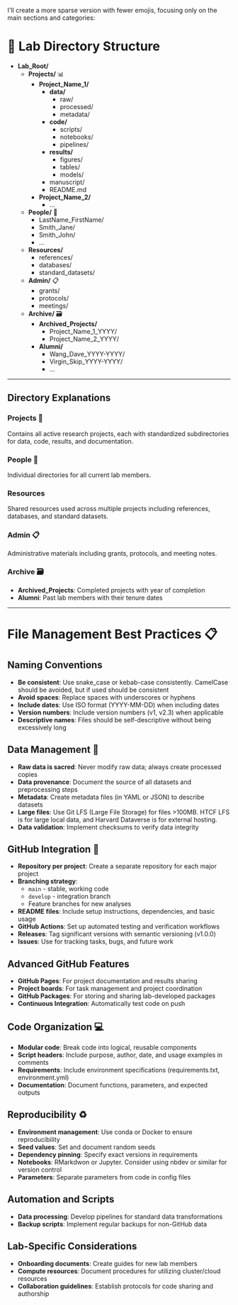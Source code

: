 I'll create a more sparse version with fewer emojis, focusing only on the main sections and categories:

# 🧪 Lab Directory Structure

* **Lab_Root/**
  * **Projects/** 📊
    * **Project_Name_1/**
      * **data/**
        * raw/
        * processed/
        * metadata/
      * **code/**
        * scripts/
        * notebooks/
        * pipelines/
      * **results/**
        * figures/
        * tables/
        * models/
      * manuscript/
      * README.md
    * **Project_Name_2/**
      * ...
  * **People/** 👥
    * LastName_FirstName/
    * Smith_Jane/
    * Smith_John/
    * ...
  * **Resources/**
    * references/
    * databases/
    * standard_datasets/
  * **Admin/** 📋
    * grants/
    * protocols/
    * meetings/
  * **Archive/** 🗃️
    * **Archived_Projects/**
      * Project_Name_1_YYYY/
      * Project_Name_2_YYYY/
    * **Alumni/**
      * Wang_Dave_YYYY-YYYY/
      * Virgin_Skip_YYYY-YYYY/
      * ...
---
## Directory Explanations

### Projects 🔬
Contains all active research projects, each with standardized subdirectories for data, code, results, and documentation.

### People 👥
Individual directories for all current lab members.

### Resources
Shared resources used across multiple projects including references, databases, and standard datasets.

### Admin 📋
Administrative materials including grants, protocols, and meeting notes.

### Archive 🗃️
- **Archived_Projects**: Completed projects with year of completion
- **Alumni**: Past lab members with their tenure dates
---
# File Management Best Practices 📋

## Naming Conventions

- **Be consistent**: Use snake_case or kebab-case consistently. CamelCase should be avoided, but if used should be consistent
- **Avoid spaces**: Replace spaces with underscores or hyphens
- **Include dates**: Use ISO format (YYYY-MM-DD) when including dates
- **Version numbers**: Include version numbers (v1, v2.3) when applicable
- **Descriptive names**: Files should be self-descriptive without being excessively long

## Data Management 💾

- **Raw data is sacred**: Never modify raw data; always create processed copies
- **Data provenance**: Document the source of all datasets and preprocessing steps
- **Metadata**: Create metadata files (in YAML or JSON) to describe datasets
- **Large files**: Use Git LFS (Large File Storage) for files >100MB. HTCF LFS is for large local data, and Harvard Dataverse is for external hosting.
- **Data validation**: Implement checksums to verify data integrity
  
## GitHub Integration 🐙

- **Repository per project**: Create a separate repository for each major project
- **Branching strategy**:
  - `main` - stable, working code
  - `develop` - integration branch
  - Feature branches for new analyses
- **README files**: Include setup instructions, dependencies, and basic usage
- **GitHub Actions**: Set up automated testing and verification workflows
- **Releases**: Tag significant versions with semantic versioning (v1.0.0)
- **Issues**: Use for tracking tasks, bugs, and future work

## Advanced GitHub Features

- **GitHub Pages**: For project documentation and results sharing
- **Project boards**: For task management and project coordination
- **GitHub Packages**: For storing and sharing lab-developed packages
- **Continuous Integration**: Automatically test code on push

## Code Organization 💻

- **Modular code**: Break code into logical, reusable components
- **Script headers**: Include purpose, author, date, and usage examples in comments
- **Requirements**: Include environment specifications (requirements.txt, environment.yml)
- **Documentation**: Document functions, parameters, and expected outputs

## Reproducibility ♻️

- **Environment management**: Use conda or Docker to ensure reproducibility
- **Seed values**: Set and document random seeds
- **Dependency pinning**: Specify exact versions in requirements
- **Notebooks**: RMarkdwon or Jupyter. Consider using nbdev or similar for version control
- **Parameters**: Separate parameters from code in config files

## Automation and Scripts

- **Data processing**: Develop pipelines for standard data transformations
- **Backup scripts**: Implement regular backups for non-GitHub data

## Lab-Specific Considerations

- **Onboarding documents**: Create guides for new lab members
- **Compute resources**: Document procedures for utilizing cluster/cloud resources
- **Collaboration guidelines**: Establish protocols for code sharing and authorship
